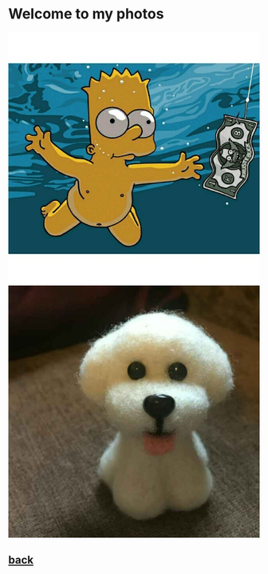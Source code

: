 # Welcome to my photos
![](https://github.com/okzhchy/okzhchy.github.io/raw/master/images/xps.png)
![](https://github.com/okzhchy/okzhchy.github.io/raw/master/images/db.png)

## [back](./)